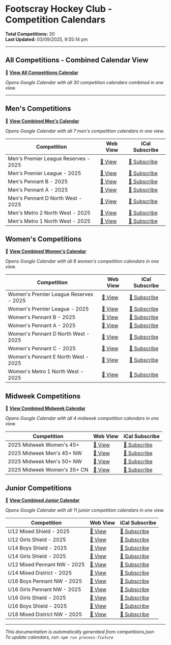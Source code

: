 # Footscray Hockey Club - Competition Calendars

**Total Competitions:** 30  
**Last Updated:** 03/09/2025, 9:55:14 pm  

---

## All Competitions - Combined Calendar View

📅 **[View All Competitions Calendar](https://calendar.google.com/calendar/embed?height=600&wkst=2&ctz=Australia%2FMelbourne&showPrint=0&showTz=0&src=e5b4e34ae8aa71f8f86178b195b908ccdc38cd5694eb4a468b467aa8d67f4f0a%40group.calendar.google.com&src=97956a86ccf6ef13c27f58015aa6958fc711dd7bf08ca136c016162157c6d496%40group.calendar.google.com&src=1f220e3aea02d8d0f80df31f81324412484b6f786eff698f6262e980772060e4%40group.calendar.google.com&src=b7311408b7c70beab744c7fdfdf74dc7491f7eaee48e17b538285327204dbd72%40group.calendar.google.com&src=16b655e174b838f23b3fc54687fca5e059843515da89d9c5926645b7e5eeab7d%40group.calendar.google.com&src=884c99f9887b737724158dc5179e7f3f2b11914ae1b1a6619dfdd4328787f817%40group.calendar.google.com&src=789972398db6baf2f2bceb7192de6415a320e694ad7a838dd377f13dd94eadda%40group.calendar.google.com&src=7b66fc969b25978bd41e46cfe08eeac3639b3e887389d752689262199d0f96c3%40group.calendar.google.com&src=8b6394caa7d84adfbbc6857f0a7740e5806e6a146f59ab9626ba21963a07786e%40group.calendar.google.com&src=56536e35edfd9d627d2f81d41b146466edbe42dbf285ad74eb636531bcb93ad7%40group.calendar.google.com&src=e4a63bff99c2b56ba32b7877072c44d116935aad3baada5e751e85aef64f2461%40group.calendar.google.com&src=3a061a8facf2aad203b3f27ee214d2912894c27e5884d224963308997cc3d097%40group.calendar.google.com&src=8bb6d3833f4399af37ec044eacd085f45b897d6910935320163b2422cb13eccf%40group.calendar.google.com&src=cb97b547cddb0381d07e8c8b1b327ed700e90b2e07e68714197ab553fbd2ce9d%40group.calendar.google.com&src=14c37c863800760f1cca7118d188c1bf54bde2d694a81613f5b8b25040c4564c%40group.calendar.google.com&src=a55ef96862114e2a69788c8a347f7877f4813713d20efccfeaccb5d0ac1bc54f%40group.calendar.google.com&src=05e5a33f8cc7a2e422a0d806ebd2bb8cf7ea4b6738cb17b6bcd9acc00f76142b%40group.calendar.google.com&src=b033da4f5e1edfed703dd9aaa7dad4ac73d77399a382e556174c228d1161deac%40group.calendar.google.com&src=977372c1fa7188df9da9160c7180f3b02df7dfe35cd75cf5b78a5acd54e66ffc%40group.calendar.google.com&src=0ecdee091c358190110ffc5f29f422a8359db99ba3340536837aa7cac33a3405%40group.calendar.google.com&src=48dbcaebc8b9eb2177d1cbb05b0c0e0c12605dafc72b10c9e723ea10a4106947%40group.calendar.google.com&src=e3db61302c19f3512fb7e4e6920b521460717bb2bde9257b9334250826ec5861%40group.calendar.google.com&src=8872805046beb1edd7277d621a466f6f74691ee22441e08be1bafeafcc78ff7f%40group.calendar.google.com&src=880a259c687fbaab1f2393e7924193dcf983661cb26fa87e5f4c8ed4eb6788f9%40group.calendar.google.com&src=1f5f57d0306bbb139202db69b77910c0fcf2fea94f6c28acc02c755faccefec8%40group.calendar.google.com&src=df54f9be80aec4f876bb2e3b14b472d7e94b5c26b23fda0c5ac7a1fa7ca5fb3a%40group.calendar.google.com&src=e8424707b8f97fb4838f83244bfbc641a044627eb16ed8a031a075ef3d2f1391%40group.calendar.google.com&src=9526027a0c3e486ae6c1484b5bab4b5fc1b9926a331752bdfcf12c0e855a3f11%40group.calendar.google.com&src=28bd82cc99aaf0f313201466a4476dd2eba914e88ab0c2dfb046a34250ab5a54%40group.calendar.google.com&src=4d313e68043917a41d6282daae1797d4757a060d8c2915620441ce94acb1320b%40group.calendar.google.com&src=f89c9bab78c51f03641723bbfe8327cd4d631c7721e72071cc192159824a23f3%40group.calendar.google.com)**

*Opens Google Calendar with all 30 competition calendars combined in one view.*

---

## Men's Competitions

📅 **[View Combined Men's Calendar](https://calendar.google.com/calendar/embed?height=600&wkst=2&ctz=Australia%2FMelbourne&showPrint=0&showTz=0&src=e5b4e34ae8aa71f8f86178b195b908ccdc38cd5694eb4a468b467aa8d67f4f0a%40group.calendar.google.com&src=97956a86ccf6ef13c27f58015aa6958fc711dd7bf08ca136c016162157c6d496%40group.calendar.google.com&src=1f220e3aea02d8d0f80df31f81324412484b6f786eff698f6262e980772060e4%40group.calendar.google.com&src=b7311408b7c70beab744c7fdfdf74dc7491f7eaee48e17b538285327204dbd72%40group.calendar.google.com&src=16b655e174b838f23b3fc54687fca5e059843515da89d9c5926645b7e5eeab7d%40group.calendar.google.com&src=884c99f9887b737724158dc5179e7f3f2b11914ae1b1a6619dfdd4328787f817%40group.calendar.google.com&src=789972398db6baf2f2bceb7192de6415a320e694ad7a838dd377f13dd94eadda%40group.calendar.google.com&src=7b66fc969b25978bd41e46cfe08eeac3639b3e887389d752689262199d0f96c3%40group.calendar.google.com)**

*Opens Google Calendar with all 7 men's competition calendars in one view.*

| Competition | Web View | iCal Subscribe |
|-------------|----------|----------------|
| Men's Premier League Reserves - 2025 | [📅 View](https://calendar.google.com/calendar/embed?src=97956a86ccf6ef13c27f58015aa6958fc711dd7bf08ca136c016162157c6d496%40group.calendar.google.com) | [📲 Subscribe](https://calendar.google.com/calendar/ical/97956a86ccf6ef13c27f58015aa6958fc711dd7bf08ca136c016162157c6d496%40group.calendar.google.com/public/basic.ics) |
| Men's Premier League - 2025 | [📅 View](https://calendar.google.com/calendar/embed?src=1f220e3aea02d8d0f80df31f81324412484b6f786eff698f6262e980772060e4%40group.calendar.google.com) | [📲 Subscribe](https://calendar.google.com/calendar/ical/1f220e3aea02d8d0f80df31f81324412484b6f786eff698f6262e980772060e4%40group.calendar.google.com/public/basic.ics) |
| Men's Pennant B - 2025 | [📅 View](https://calendar.google.com/calendar/embed?src=b7311408b7c70beab744c7fdfdf74dc7491f7eaee48e17b538285327204dbd72%40group.calendar.google.com) | [📲 Subscribe](https://calendar.google.com/calendar/ical/b7311408b7c70beab744c7fdfdf74dc7491f7eaee48e17b538285327204dbd72%40group.calendar.google.com/public/basic.ics) |
| Men's Pennant A - 2025 | [📅 View](https://calendar.google.com/calendar/embed?src=16b655e174b838f23b3fc54687fca5e059843515da89d9c5926645b7e5eeab7d%40group.calendar.google.com) | [📲 Subscribe](https://calendar.google.com/calendar/ical/16b655e174b838f23b3fc54687fca5e059843515da89d9c5926645b7e5eeab7d%40group.calendar.google.com/public/basic.ics) |
| Men's Pennant D North West - 2025 | [📅 View](https://calendar.google.com/calendar/embed?src=884c99f9887b737724158dc5179e7f3f2b11914ae1b1a6619dfdd4328787f817%40group.calendar.google.com) | [📲 Subscribe](https://calendar.google.com/calendar/ical/884c99f9887b737724158dc5179e7f3f2b11914ae1b1a6619dfdd4328787f817%40group.calendar.google.com/public/basic.ics) |
| Men's Metro 2 North West - 2025 | [📅 View](https://calendar.google.com/calendar/embed?src=789972398db6baf2f2bceb7192de6415a320e694ad7a838dd377f13dd94eadda%40group.calendar.google.com) | [📲 Subscribe](https://calendar.google.com/calendar/ical/789972398db6baf2f2bceb7192de6415a320e694ad7a838dd377f13dd94eadda%40group.calendar.google.com/public/basic.ics) |
| Men's Metro 1 North West - 2025 | [📅 View](https://calendar.google.com/calendar/embed?src=7b66fc969b25978bd41e46cfe08eeac3639b3e887389d752689262199d0f96c3%40group.calendar.google.com) | [📲 Subscribe](https://calendar.google.com/calendar/ical/7b66fc969b25978bd41e46cfe08eeac3639b3e887389d752689262199d0f96c3%40group.calendar.google.com/public/basic.ics) |


## Women's Competitions

📅 **[View Combined Women's Calendar](https://calendar.google.com/calendar/embed?height=600&wkst=2&ctz=Australia%2FMelbourne&showPrint=0&showTz=0&src=e5b4e34ae8aa71f8f86178b195b908ccdc38cd5694eb4a468b467aa8d67f4f0a%40group.calendar.google.com&src=8b6394caa7d84adfbbc6857f0a7740e5806e6a146f59ab9626ba21963a07786e%40group.calendar.google.com&src=56536e35edfd9d627d2f81d41b146466edbe42dbf285ad74eb636531bcb93ad7%40group.calendar.google.com&src=e4a63bff99c2b56ba32b7877072c44d116935aad3baada5e751e85aef64f2461%40group.calendar.google.com&src=3a061a8facf2aad203b3f27ee214d2912894c27e5884d224963308997cc3d097%40group.calendar.google.com&src=8bb6d3833f4399af37ec044eacd085f45b897d6910935320163b2422cb13eccf%40group.calendar.google.com&src=cb97b547cddb0381d07e8c8b1b327ed700e90b2e07e68714197ab553fbd2ce9d%40group.calendar.google.com&src=14c37c863800760f1cca7118d188c1bf54bde2d694a81613f5b8b25040c4564c%40group.calendar.google.com&src=a55ef96862114e2a69788c8a347f7877f4813713d20efccfeaccb5d0ac1bc54f%40group.calendar.google.com)**

*Opens Google Calendar with all 8 women's competition calendars in one view.*

| Competition | Web View | iCal Subscribe |
|-------------|----------|----------------|
| Women's Premier League Reserves - 2025 | [📅 View](https://calendar.google.com/calendar/embed?src=8b6394caa7d84adfbbc6857f0a7740e5806e6a146f59ab9626ba21963a07786e%40group.calendar.google.com) | [📲 Subscribe](https://calendar.google.com/calendar/ical/8b6394caa7d84adfbbc6857f0a7740e5806e6a146f59ab9626ba21963a07786e%40group.calendar.google.com/public/basic.ics) |
| Women's Premier League - 2025 | [📅 View](https://calendar.google.com/calendar/embed?src=56536e35edfd9d627d2f81d41b146466edbe42dbf285ad74eb636531bcb93ad7%40group.calendar.google.com) | [📲 Subscribe](https://calendar.google.com/calendar/ical/56536e35edfd9d627d2f81d41b146466edbe42dbf285ad74eb636531bcb93ad7%40group.calendar.google.com/public/basic.ics) |
| Women's Pennant B - 2025 | [📅 View](https://calendar.google.com/calendar/embed?src=e4a63bff99c2b56ba32b7877072c44d116935aad3baada5e751e85aef64f2461%40group.calendar.google.com) | [📲 Subscribe](https://calendar.google.com/calendar/ical/e4a63bff99c2b56ba32b7877072c44d116935aad3baada5e751e85aef64f2461%40group.calendar.google.com/public/basic.ics) |
| Women's Pennant A - 2025 | [📅 View](https://calendar.google.com/calendar/embed?src=3a061a8facf2aad203b3f27ee214d2912894c27e5884d224963308997cc3d097%40group.calendar.google.com) | [📲 Subscribe](https://calendar.google.com/calendar/ical/3a061a8facf2aad203b3f27ee214d2912894c27e5884d224963308997cc3d097%40group.calendar.google.com/public/basic.ics) |
| Women's Pennant D North West - 2025 | [📅 View](https://calendar.google.com/calendar/embed?src=8bb6d3833f4399af37ec044eacd085f45b897d6910935320163b2422cb13eccf%40group.calendar.google.com) | [📲 Subscribe](https://calendar.google.com/calendar/ical/8bb6d3833f4399af37ec044eacd085f45b897d6910935320163b2422cb13eccf%40group.calendar.google.com/public/basic.ics) |
| Women's Pennant C - 2025 | [📅 View](https://calendar.google.com/calendar/embed?src=cb97b547cddb0381d07e8c8b1b327ed700e90b2e07e68714197ab553fbd2ce9d%40group.calendar.google.com) | [📲 Subscribe](https://calendar.google.com/calendar/ical/cb97b547cddb0381d07e8c8b1b327ed700e90b2e07e68714197ab553fbd2ce9d%40group.calendar.google.com/public/basic.ics) |
| Women's Pennant E North West - 2025 | [📅 View](https://calendar.google.com/calendar/embed?src=14c37c863800760f1cca7118d188c1bf54bde2d694a81613f5b8b25040c4564c%40group.calendar.google.com) | [📲 Subscribe](https://calendar.google.com/calendar/ical/14c37c863800760f1cca7118d188c1bf54bde2d694a81613f5b8b25040c4564c%40group.calendar.google.com/public/basic.ics) |
| Women's Metro 1 North West - 2025 | [📅 View](https://calendar.google.com/calendar/embed?src=a55ef96862114e2a69788c8a347f7877f4813713d20efccfeaccb5d0ac1bc54f%40group.calendar.google.com) | [📲 Subscribe](https://calendar.google.com/calendar/ical/a55ef96862114e2a69788c8a347f7877f4813713d20efccfeaccb5d0ac1bc54f%40group.calendar.google.com/public/basic.ics) |


## Midweek Competitions

📅 **[View Combined Midweek Calendar](https://calendar.google.com/calendar/embed?height=600&wkst=2&ctz=Australia%2FMelbourne&showPrint=0&showTz=0&src=e5b4e34ae8aa71f8f86178b195b908ccdc38cd5694eb4a468b467aa8d67f4f0a%40group.calendar.google.com&src=05e5a33f8cc7a2e422a0d806ebd2bb8cf7ea4b6738cb17b6bcd9acc00f76142b%40group.calendar.google.com&src=b033da4f5e1edfed703dd9aaa7dad4ac73d77399a382e556174c228d1161deac%40group.calendar.google.com&src=977372c1fa7188df9da9160c7180f3b02df7dfe35cd75cf5b78a5acd54e66ffc%40group.calendar.google.com&src=0ecdee091c358190110ffc5f29f422a8359db99ba3340536837aa7cac33a3405%40group.calendar.google.com)**

*Opens Google Calendar with all 4 midweek competition calendars in one view.*

| Competition | Web View | iCal Subscribe |
|-------------|----------|----------------|
| 2025 Midweek Women's 45+ | [📅 View](https://calendar.google.com/calendar/embed?src=05e5a33f8cc7a2e422a0d806ebd2bb8cf7ea4b6738cb17b6bcd9acc00f76142b%40group.calendar.google.com) | [📲 Subscribe](https://calendar.google.com/calendar/ical/05e5a33f8cc7a2e422a0d806ebd2bb8cf7ea4b6738cb17b6bcd9acc00f76142b%40group.calendar.google.com/public/basic.ics) |
| 2025 Midweek Men's 45+ NW | [📅 View](https://calendar.google.com/calendar/embed?src=b033da4f5e1edfed703dd9aaa7dad4ac73d77399a382e556174c228d1161deac%40group.calendar.google.com) | [📲 Subscribe](https://calendar.google.com/calendar/ical/b033da4f5e1edfed703dd9aaa7dad4ac73d77399a382e556174c228d1161deac%40group.calendar.google.com/public/basic.ics) |
| 2025 Midweek Men's 50+ NW | [📅 View](https://calendar.google.com/calendar/embed?src=977372c1fa7188df9da9160c7180f3b02df7dfe35cd75cf5b78a5acd54e66ffc%40group.calendar.google.com) | [📲 Subscribe](https://calendar.google.com/calendar/ical/977372c1fa7188df9da9160c7180f3b02df7dfe35cd75cf5b78a5acd54e66ffc%40group.calendar.google.com/public/basic.ics) |
| 2025 Midweek Women's 35+ CN | [📅 View](https://calendar.google.com/calendar/embed?src=0ecdee091c358190110ffc5f29f422a8359db99ba3340536837aa7cac33a3405%40group.calendar.google.com) | [📲 Subscribe](https://calendar.google.com/calendar/ical/0ecdee091c358190110ffc5f29f422a8359db99ba3340536837aa7cac33a3405%40group.calendar.google.com/public/basic.ics) |


## Junior Competitions

📅 **[View Combined Junior Calendar](https://calendar.google.com/calendar/embed?height=600&wkst=2&ctz=Australia%2FMelbourne&showPrint=0&showTz=0&src=e5b4e34ae8aa71f8f86178b195b908ccdc38cd5694eb4a468b467aa8d67f4f0a%40group.calendar.google.com&src=48dbcaebc8b9eb2177d1cbb05b0c0e0c12605dafc72b10c9e723ea10a4106947%40group.calendar.google.com&src=e3db61302c19f3512fb7e4e6920b521460717bb2bde9257b9334250826ec5861%40group.calendar.google.com&src=8872805046beb1edd7277d621a466f6f74691ee22441e08be1bafeafcc78ff7f%40group.calendar.google.com&src=880a259c687fbaab1f2393e7924193dcf983661cb26fa87e5f4c8ed4eb6788f9%40group.calendar.google.com&src=1f5f57d0306bbb139202db69b77910c0fcf2fea94f6c28acc02c755faccefec8%40group.calendar.google.com&src=df54f9be80aec4f876bb2e3b14b472d7e94b5c26b23fda0c5ac7a1fa7ca5fb3a%40group.calendar.google.com&src=e8424707b8f97fb4838f83244bfbc641a044627eb16ed8a031a075ef3d2f1391%40group.calendar.google.com&src=9526027a0c3e486ae6c1484b5bab4b5fc1b9926a331752bdfcf12c0e855a3f11%40group.calendar.google.com&src=28bd82cc99aaf0f313201466a4476dd2eba914e88ab0c2dfb046a34250ab5a54%40group.calendar.google.com&src=4d313e68043917a41d6282daae1797d4757a060d8c2915620441ce94acb1320b%40group.calendar.google.com&src=f89c9bab78c51f03641723bbfe8327cd4d631c7721e72071cc192159824a23f3%40group.calendar.google.com)**

*Opens Google Calendar with all 11 junior competition calendars in one view.*

| Competition | Web View | iCal Subscribe |
|-------------|----------|----------------|
| U12 Mixed Shield - 2025 | [📅 View](https://calendar.google.com/calendar/embed?src=48dbcaebc8b9eb2177d1cbb05b0c0e0c12605dafc72b10c9e723ea10a4106947%40group.calendar.google.com) | [📲 Subscribe](https://calendar.google.com/calendar/ical/48dbcaebc8b9eb2177d1cbb05b0c0e0c12605dafc72b10c9e723ea10a4106947%40group.calendar.google.com/public/basic.ics) |
| U12 Girls Shield - 2025 | [📅 View](https://calendar.google.com/calendar/embed?src=e3db61302c19f3512fb7e4e6920b521460717bb2bde9257b9334250826ec5861%40group.calendar.google.com) | [📲 Subscribe](https://calendar.google.com/calendar/ical/e3db61302c19f3512fb7e4e6920b521460717bb2bde9257b9334250826ec5861%40group.calendar.google.com/public/basic.ics) |
| U14 Boys Shield - 2025 | [📅 View](https://calendar.google.com/calendar/embed?src=8872805046beb1edd7277d621a466f6f74691ee22441e08be1bafeafcc78ff7f%40group.calendar.google.com) | [📲 Subscribe](https://calendar.google.com/calendar/ical/8872805046beb1edd7277d621a466f6f74691ee22441e08be1bafeafcc78ff7f%40group.calendar.google.com/public/basic.ics) |
| U14 Girls Shield - 2025 | [📅 View](https://calendar.google.com/calendar/embed?src=880a259c687fbaab1f2393e7924193dcf983661cb26fa87e5f4c8ed4eb6788f9%40group.calendar.google.com) | [📲 Subscribe](https://calendar.google.com/calendar/ical/880a259c687fbaab1f2393e7924193dcf983661cb26fa87e5f4c8ed4eb6788f9%40group.calendar.google.com/public/basic.ics) |
| U12 Mixed Pennant NW - 2025 | [📅 View](https://calendar.google.com/calendar/embed?src=1f5f57d0306bbb139202db69b77910c0fcf2fea94f6c28acc02c755faccefec8%40group.calendar.google.com) | [📲 Subscribe](https://calendar.google.com/calendar/ical/1f5f57d0306bbb139202db69b77910c0fcf2fea94f6c28acc02c755faccefec8%40group.calendar.google.com/public/basic.ics) |
| U14 Mixed District - 2025 | [📅 View](https://calendar.google.com/calendar/embed?src=df54f9be80aec4f876bb2e3b14b472d7e94b5c26b23fda0c5ac7a1fa7ca5fb3a%40group.calendar.google.com) | [📲 Subscribe](https://calendar.google.com/calendar/ical/df54f9be80aec4f876bb2e3b14b472d7e94b5c26b23fda0c5ac7a1fa7ca5fb3a%40group.calendar.google.com/public/basic.ics) |
| U16 Boys Pennant NW - 2025 | [📅 View](https://calendar.google.com/calendar/embed?src=e8424707b8f97fb4838f83244bfbc641a044627eb16ed8a031a075ef3d2f1391%40group.calendar.google.com) | [📲 Subscribe](https://calendar.google.com/calendar/ical/e8424707b8f97fb4838f83244bfbc641a044627eb16ed8a031a075ef3d2f1391%40group.calendar.google.com/public/basic.ics) |
| U16 Girls Pennant NW - 2025 | [📅 View](https://calendar.google.com/calendar/embed?src=9526027a0c3e486ae6c1484b5bab4b5fc1b9926a331752bdfcf12c0e855a3f11%40group.calendar.google.com) | [📲 Subscribe](https://calendar.google.com/calendar/ical/9526027a0c3e486ae6c1484b5bab4b5fc1b9926a331752bdfcf12c0e855a3f11%40group.calendar.google.com/public/basic.ics) |
| U16 Girls Shield - 2025 | [📅 View](https://calendar.google.com/calendar/embed?src=28bd82cc99aaf0f313201466a4476dd2eba914e88ab0c2dfb046a34250ab5a54%40group.calendar.google.com) | [📲 Subscribe](https://calendar.google.com/calendar/ical/28bd82cc99aaf0f313201466a4476dd2eba914e88ab0c2dfb046a34250ab5a54%40group.calendar.google.com/public/basic.ics) |
| U16 Boys Shield - 2025 | [📅 View](https://calendar.google.com/calendar/embed?src=4d313e68043917a41d6282daae1797d4757a060d8c2915620441ce94acb1320b%40group.calendar.google.com) | [📲 Subscribe](https://calendar.google.com/calendar/ical/4d313e68043917a41d6282daae1797d4757a060d8c2915620441ce94acb1320b%40group.calendar.google.com/public/basic.ics) |
| U18 Mixed District NW - 2025 | [📅 View](https://calendar.google.com/calendar/embed?src=f89c9bab78c51f03641723bbfe8327cd4d631c7721e72071cc192159824a23f3%40group.calendar.google.com) | [📲 Subscribe](https://calendar.google.com/calendar/ical/f89c9bab78c51f03641723bbfe8327cd4d631c7721e72071cc192159824a23f3%40group.calendar.google.com/public/basic.ics) |


---

*This documentation is automatically generated from competitions.json*  
*To update calendars, run: `npm run process-fixture`*
